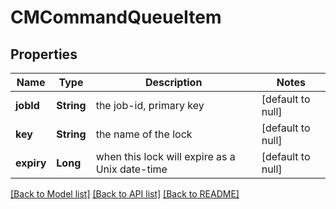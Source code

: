 # CMCommandQueueItem
## Properties

| Name | Type | Description | Notes |
|------------ | ------------- | ------------- | -------------|
| **jobId** | **String** | the job-id, primary key | [default to null] |
| **key** | **String** | the name of the lock | [default to null] |
| **expiry** | **Long** | when this lock will expire as a Unix date-time | [default to null] |

[[Back to Model list]](../README.md#documentation-for-models) [[Back to API list]](../README.md#documentation-for-api-endpoints) [[Back to README]](../README.md)

